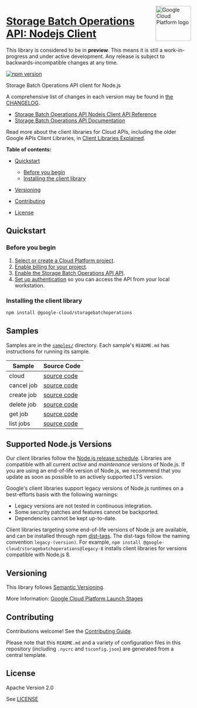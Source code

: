 [//]: # "This README.md file is auto-generated, all changes to this file will be lost."
[//]: # "The comments you see below are used to generate those parts of the template in later states."
<img src="https://avatars2.githubusercontent.com/u/2810941?v=3&s=96" alt="Google Cloud Platform logo" title="Google Cloud Platform" align="right" height="96" width="96"/>

# [Storage Batch Operations API: Nodejs Client][homepage]

This library is considered to be in **preview**. This means it is still a
work-in-progress and under active development. Any release is subject to
backwards-incompatible changes at any time.

[![npm version](https://img.shields.io/npm/v/@google-cloud/storagebatchoperations.svg)](https://www.npmjs.org/package/@google-cloud/storagebatchoperations)

Storage Batch Operations API client for Node.js

[//]: # "partials.introduction"

A comprehensive list of changes in each version may be found in
[the CHANGELOG][homepage_changelog].

* [Storage Batch Operations API Nodejs Client API Reference](https://cloud.google.com/nodejs/docs/reference/storagebatchoperations/latest)
* [Storage Batch Operations API Documentation](https://cloud.google.com/storage/docs/batch-operations/overview)

Read more about the client libraries for Cloud APIs, including the older
Google APIs Client Libraries, in [Client Libraries Explained][explained].

[explained]: https://cloud.google.com/apis/docs/client-libraries-explained

**Table of contents:**

* [Quickstart](#quickstart)
  * [Before you begin](#before-you-begin)
  * [Installing the client library](#installing-the-client-library)

* [Versioning](#versioning)
* [Contributing](#contributing)
* [License](#license)

## Quickstart
### Before you begin

1.  [Select or create a Cloud Platform project][projects].
1.  [Enable billing for your project][billing].
1.  [Enable the Storage Batch Operations API API][enable_api].
1.  [Set up authentication][auth] so you can access the
    API from your local workstation.
### Installing the client library

```bash
npm install @google-cloud/storagebatchoperations
```

[//]: # "partials.body"

## Samples

Samples are in the [`samples/`][homepage_samples] directory. Each sample's `README.md` has instructions for running its sample.

| Sample                      | Source Code                       |
| --------------------------- | --------------------------------- |
| cloud | [source code](https://github.com/googleapis/google-cloud-node/blob/main/packages/google-cloud-storagebatchoperations/samples/generated/v1/snippet_metadata_google.cloud.storagebatchoperations.v1.json) |
| cancel job | [source code](https://github.com/googleapis/google-cloud-node/blob/main/packages/google-cloud-storagebatchoperations/samples/generated/v1/storage_batch_operations.cancel_job.js) |
| create job | [source code](https://github.com/googleapis/google-cloud-node/blob/main/packages/google-cloud-storagebatchoperations/samples/generated/v1/storage_batch_operations.create_job.js) |
| delete job | [source code](https://github.com/googleapis/google-cloud-node/blob/main/packages/google-cloud-storagebatchoperations/samples/generated/v1/storage_batch_operations.delete_job.js) |
| get job | [source code](https://github.com/googleapis/google-cloud-node/blob/main/packages/google-cloud-storagebatchoperations/samples/generated/v1/storage_batch_operations.get_job.js) |
| list jobs | [source code](https://github.com/googleapis/google-cloud-node/blob/main/packages/google-cloud-storagebatchoperations/samples/generated/v1/storage_batch_operations.list_jobs.js) |


## Supported Node.js Versions

Our client libraries follow the [Node.js release schedule](https://github.com/nodejs/release#release-schedule).
Libraries are compatible with all current _active_ and _maintenance_ versions of
Node.js.
If you are using an end-of-life version of Node.js, we recommend that you update
as soon as possible to an actively supported LTS version.

Google's client libraries support legacy versions of Node.js runtimes on a
best-efforts basis with the following warnings:

* Legacy versions are not tested in continuous integration.
* Some security patches and features cannot be backported.
* Dependencies cannot be kept up-to-date.

Client libraries targeting some end-of-life versions of Node.js are available, and
can be installed through npm [dist-tags](https://docs.npmjs.com/cli/dist-tag).
The dist-tags follow the naming convention `legacy-(version)`.
For example, `npm install @google-cloud/storagebatchoperations@legacy-8` installs client libraries
for versions compatible with Node.js 8.

## Versioning

This library follows [Semantic Versioning](http://semver.org/).

More Information: [Google Cloud Platform Launch Stages][launch_stages]

[launch_stages]: https://cloud.google.com/terms/launch-stages

## Contributing

Contributions welcome! See the [Contributing Guide](https://github.com/googleapis/google-cloud-node/blob/main/packages/google-cloud-storagebatchoperations/CONTRIBUTING.md).

Please note that this `README.md`
and a variety of configuration files in this repository (including `.nycrc` and `tsconfig.json`)
are generated from a central template.

## License

Apache Version 2.0

See [LICENSE](https://github.com/googleapis/google-cloud-node/blob/main/packages/google-cloud-storagebatchoperations/LICENSE)

[shell_img]: https://gstatic.com/cloudssh/images/open-btn.png
[projects]: https://console.cloud.google.com/project
[billing]: https://support.google.com/cloud/answer/6293499#enable-billing
[enable_api]: https://console.cloud.google.com/flows/enableapi?apiid=storagebatchoperations.googleapis.com
[auth]: https://cloud.google.com/docs/authentication/external/set-up-adc-local
[homepage_samples]: https://github.com/googleapis/google-cloud-node/blob/main/packages/google-cloud-storagebatchoperations/samples
[homepage_changelog]: https://github.com/googleapis/google-cloud-node/blob/main/packages/google-cloud-storagebatchoperations/CHANGELOG.md
[homepage]: https://github.com/googleapis/google-cloud-node/blob/main/packages/google-cloud-storagebatchoperations
